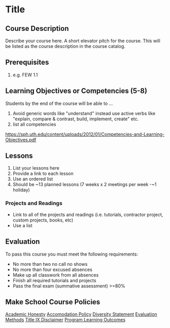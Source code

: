 # Title 

## Course Description

Describe your course here. A short elevator pitch for the course. This will be listed as the course description in the course catalog.

## Prerequisites

1. e.g. FEW 1.1

## Learning Objectives or Competencies (5-8)

Students by the end of the course will be able to ...

1. Avoid generic words like "understand" instead use active verbs like "explain, compare & contrast, build, implement, create" etc.
1. list all competencies

https://sph.uth.edu/content/uploads/2012/01/Competencies-and-Learning-Objectives.pdf

## Lessons

1. List your lessons here
1. Provide a link to each lesson
1. Use an ordered list
1. Should be ~13 planned lessons (7 weeks x 2 meetings per week -~1 holiday)

### Projects and Readings

- Link to all of the projects and readings (i.e. tutorials, contractor project, custom projects, books, etc)
- Use a list

## Evaluation

To pass this course you must meet the following requirements:

- No more than two no call no shows
- No more than four excused absences
- Make up all classwork from all absences
- Finish all required tutorials and projects
- Pass the final exam (summative assessment) >=80%

## Make School Course Policies

[Academic Honesty](https://github.com/Product-College-Courses/Common-Syllabus-Sections/blob/master/Academic-Honesty-and-Plagiarism.md)
[Accomodation Policy](https://github.com/Product-College-Courses/Common-Syllabus-Sections/blob/master/Accommodation-Policy.md)
[Diversity Statement](https://github.com/Product-College-Courses/Common-Syllabus-Sections/blob/master/Diversity-Statement.md)
[Evaluation Methods](https://github.com/Product-College-Courses/Common-Syllabus-Sections/blob/master/Evaluation-Methods.md)
[Title IX Disclaimer](https://github.com/Product-College-Courses/Common-Syllabus-Sections/blob/master/Evaluations-Title-X-Disclaimer.md)
[Program Learning Outcomes](https://github.com/Product-College-Courses/Common-Syllabus-Sections/blob/master/Program-Learning-Outcomes.md)
